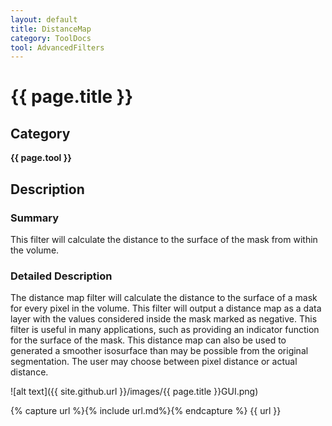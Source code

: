 ```yaml
---
layout: default
title: DistanceMap
category: ToolDocs 
tool: AdvancedFilters
---
```


# {{ page.title }} 

## Category

**{{ page.tool }}**

## Description

### Summary

This filter will calculate the distance to the surface of the mask from within the volume.

### Detailed Description

The distance map filter will calculate the distance to the surface of a mask for every pixel in the volume. This filter will output a distance map as a data layer with the values considered inside the mask marked as negative. This filter is useful in many applications, such as providing an indicator function for the surface of the mask. This distance map can also be used to generated a smoother isosurface than may be possible from the original segmentation. The user may choose between pixel distance or actual distance.

![alt text]({{ site.github.url }}/images/{{ page.title }}GUI.png)

{% capture url %}{% include url.md%}{% endcapture %}
{{ url }}

